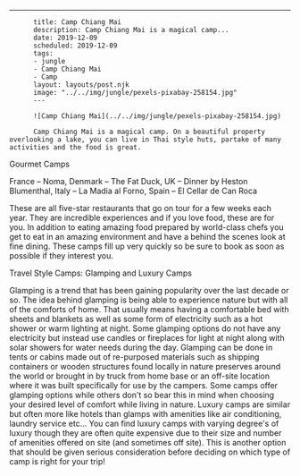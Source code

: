 ---
          title: Camp Chiang Mai
          description: Camp Chiang Mai is a magical camp...
          date: 2019-12-09
          scheduled: 2019-12-09
          tags:
          - jungle
          - Camp Chiang Mai
          - Camp
          layout: layouts/post.njk
          image: "../../img/jungle/pexels-pixabay-258154.jpg"
          ---
          
          ![Camp Chiang Mai](../../img/jungle/pexels-pixabay-258154.jpg)
          
          Camp Chiang Mai is a magical camp. On a beautiful property overlooking a lake, you can live in Thai style huts, partake of many activities and the food is great.

Gourmet Camps

France – Noma, Denmark – The Fat Duck, UK – Dinner by Heston Blumenthal, Italy – La Madia al Forno, Spain – El Cellar de Can Roca

These are all five-star restaurants that go on tour for a few weeks each year. They are incredible experiences and if you love food, these are for you. In addition to eating amazing food prepared by world-class chefs you get to eat in an amazing environment and have a behind the scenes look at fine dining. These camps fill up very quickly so be sure to book as soon as possible if they interest you.

Travel Style Camps: Glamping and Luxury Camps

Glamping is a trend that has been gaining popularity over the last decade or so. The idea behind glamping is being able to experience nature but with all of the comforts of home. That usually means having a comfortable bed with sheets and blankets as well as some form of electricity such as a hot shower or warm lighting at night. Some glamping options do not have any electricity but instead use candles or fireplaces for light at night along with solar showers for water needs during the day. Glamping can be done in tents or cabins made out of re-purposed materials such as shipping containers or wooden structures found locally in nature preserves around the world or brought in by truck from home base or an off-site location where it was built specifically for use by the campers. Some camps offer glamping options while others don't so bear this in mind when choosing your desired level of comfort while living in nature. Luxury camps are similar but often more like hotels than glamps with amenities like air conditioning, laundry service etc… You can find luxury camps with varying degree's of luxury though they are often quite expensive due to their size and number of amenities offered on site (and sometimes off site). This is another option that should be given serious consideration before deciding on which type of camp is right for your trip!